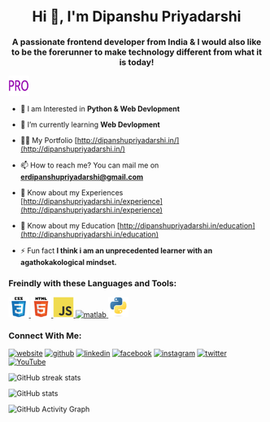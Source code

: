 <h1 align="center">Hi 👋, I'm Dipanshu Priyadarshi</h1>
<h3 align="center">A passionate frontend developer from India & I would also like to be the forerunner to make technology different from what it is today!</h3>

<a href='https://github.com/pricing'><img src='https://raw.githubusercontent.com/acervenky/animated-github-badges/master/assets/pro.gif' width='40' height='40'></a>

- 👀 I am Interested in **Python & Web Devlopment**

- 🌱 I’m currently learning **Web Devlopment**

- 👨‍💻 My Portfolio [http://dipanshupriyadarshi.in/](http://dipanshupriyadarshi.in/)

- 📫 How to reach me? You can mail me on **erdipanshupriyadarshi@gmail.com**

- 📄 Know about my Experiences [http://dipanshupriyadarshi.in/experience](http://dipanshupriyadarshi.in/experience)

- 📄 Know about my Education [http://dipanshupriyadarshi.in/education](http://dipanshupriyadarshi.in/education)

- ⚡ Fun fact **I think i am an unprecedented learner with an agathokakological mindset.**

<h3 align="left">Freindly with these Languages and Tools:</h3>
<p align="left"> <a href="https://www.w3schools.com/css/" target="_blank"> <img src="https://raw.githubusercontent.com/devicons/devicon/master/icons/css3/css3-original-wordmark.svg" alt="css3" width="40" height="40"/> </a> <a href="https://www.w3.org/html/" target="_blank"> <img src="https://raw.githubusercontent.com/devicons/devicon/master/icons/html5/html5-original-wordmark.svg" alt="html5" width="40" height="40"/> </a> <a href="https://developer.mozilla.org/en-US/docs/Web/JavaScript" target="_blank"> <img src="https://raw.githubusercontent.com/devicons/devicon/master/icons/javascript/javascript-original.svg" alt="javascript" width="40" height="40"/> </a><a href="https://www.mathworks.com/" target="_blank"> <img src="https://raw.githubusercontent.com/simple-icons/simple-icons/master/icons/mathworks.svg" alt="matlab" width="40" height="40"/> </a> <a href="https://www.python.org" target="_blank"> <img src="https://raw.githubusercontent.com/devicons/devicon/master/icons/python/python-original.svg" alt="python" width="40" height="40"/> </a> </p>

<h3 align="left">Connect With Me:</h3>

 [<img src='https://cdn.jsdelivr.net/npm/simple-icons@3.0.1/icons/icloud.svg' alt='website' height='40'>](http://dipanshupriyadarshi.in/)        [<img src='https://cdn.jsdelivr.net/npm/simple-icons@3.0.1/icons/github.svg' alt='github' height='40'>](https://github.com/dipanshupriyadarshi)        [<img src='https://cdn.jsdelivr.net/npm/simple-icons@3.0.1/icons/linkedin.svg' alt='linkedin' height='40'>](https://www.linkedin.com/in/dipanshupriyadarshi/)  [<img src='https://cdn.jsdelivr.net/npm/simple-icons@3.0.1/icons/facebook.svg' alt='facebook' height='40'>](https://www.facebook.com/dipanshu.priyadarshi)  [<img src='https://cdn.jsdelivr.net/npm/simple-icons@3.0.1/icons/instagram.svg' alt='instagram' height='40'>](https://www.instagram.com/iamdipanshupriyadarshi/)  [<img src='https://cdn.jsdelivr.net/npm/simple-icons@3.0.1/icons/twitter.svg' alt='twitter' height='40'>](https://twitter.com/DipanshuKrstar)  [<img src='https://cdn.jsdelivr.net/npm/simple-icons@3.0.1/icons/youtube.svg' alt='YouTube' height='40'>](https://www.youtube.com/channel/UCa2Pcei5Md1AeFAOKwG_GlA)  

![GitHub streak stats](https://github-readme-streak-stats.herokuapp.com/?user=dipanshupriyadarshi) 

![GitHub stats](https://github-readme-stats.vercel.app/api?username=dipanshupriyadarshi&show_icons=true&count_private=true)  

![GitHub Activity Graph](https://activity-graph.herokuapp.com/graph?username=dipanshupriyadarshi)  

